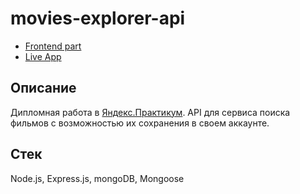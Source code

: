 # movies-explorer-api
- [Frontend part](https://github.com/temarazin/movies-explorer-frontend)
- [Live App](https://api.movie-explorer.temarazin.ru)

## Описание
Дипломная работа в [Яндекс.Практикум](https://practicum.yandex.ru/web/). API для сервиса поиска фильмов с возможностью их сохранения в своем аккаунте.

## Стек
Node.js, Express.js, mongoDB, Mongoose
